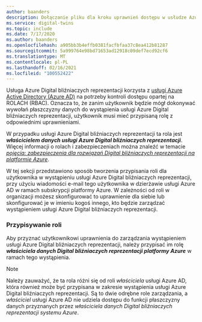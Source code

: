 ```yaml
---
author: baanders
description: Dołączanie pliku dla kroku uprawnień dostępu w usłudze Azure Digital bliźniaczych reprezentacji Setup
ms.service: digital-twins
ms.topic: include
ms.date: 7/17/2020
ms.author: baanders
ms.openlocfilehash: a905bb3b4effb0381facfbfaa37c8ea412b81287
ms.sourcegitcommit: 5a999764e98bd71653ad12918c09def7ecd92cf6
ms.translationtype: MT
ms.contentlocale: pl-PL
ms.lasthandoff: 02/16/2021
ms.locfileid: "100552422"
---
```

Usługa Azure Digital bliźniaczych reprezentacji korzysta z [usługi Azure Active Directory (Azure AD)](../articles/active-directory/fundamentals/active-directory-whatis.md) na potrzeby kontroli dostępu opartej na ROLACH (RBAC). Oznacza to, że zanim użytkownik będzie mógł dokonywać wywołań płaszczyzny danych do wystąpienia usługi Azure Digital bliźniaczych reprezentacji, użytkownik musi mieć przypisaną rolę z odpowiednimi uprawnieniami.

W przypadku usługi Azure Digital bliźniaczych reprezentacji ta rola jest _**właścicielem danych usługi Azure Digital bliźniaczych reprezentacji**_. Więcej informacji o rolach i zabezpieczeniach można znaleźć w temacie [*pojęcia: zabezpieczenia dla rozwiązań Digital bliźniaczych reprezentacji na platformie Azure*](../articles/digital-twins/concepts-security.md).

W tej sekcji przedstawiono sposób tworzenia przypisania roli dla użytkownika w wystąpieniu usługi Azure Digital bliźniaczych reprezentacji, przy użyciu wiadomości e-mail tego użytkownika w dzierżawie usługi Azure AD w ramach subskrypcji platformy Azure. W zależności od roli w organizacji możesz skonfigurować to uprawnienie dla siebie lub skonfigurować je w imieniu kogoś innego, kto będzie zarządzać wystąpieniem usługi Azure Digital bliźniaczych reprezentacji.

### <a name="assign-the-role"></a>Przypisywanie roli

Aby przyznać użytkownikowi uprawnienia do zarządzania wystąpieniem usługi Azure Digital bliźniaczych reprezentacji, należy przypisać im rolę _**właściciela danych Digital bliźniaczych reprezentacji platformy Azure**_ w ramach tego wystąpienia.

> [!NOTE]
> Należy zauważyć, że ta rola różni się od roli *właściciela* usługi Azure AD, która również może być przypisana w zakresie wystąpienia usługi Azure Digital bliźniaczych reprezentacji. Są to dwie odrębne role zarządzania, a *właściciel* usługi Azure AD nie udziela dostępu do funkcji płaszczyzny danych przyznanych przez *właściciela danych Digital bliźniaczych reprezentacji systemu Azure*.
